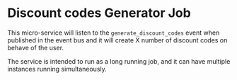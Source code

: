 # Discount codes Generator Job

This micro-service will listen to the `generate_discount_codes` event when published
in the event bus and it will create X number of discount codes on behave of the user.

The service is intended to run as a long running job, and it can have multiple instances running simultaneously.
